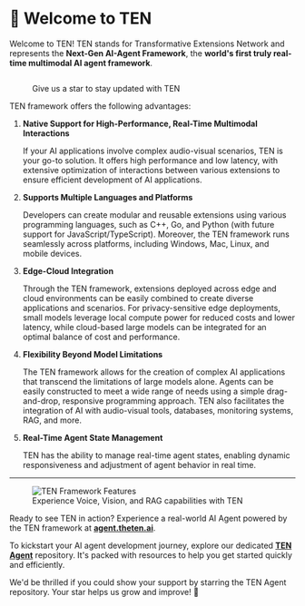 # 🌟 Welcome to TEN

Welcome to TEN! TEN stands for Transformative Extensions Network and represents the **Next-Gen AI-Agent Framework**, the **world's first truly real-time multimodal AI agent framework**.

<figure><img src="https://github.com/TEN-framework/docs/raw/main/assets/gif/star_ten_w_confetti.gif" alt=""><figcaption><p>Give us a star to stay updated with TEN</p></figcaption></figure>

TEN framework offers the following advantages:

1. **Native Support for High-Performance, Real-Time Multimodal Interactions**

   If your AI applications involve complex audio-visual scenarios, TEN is your go-to solution. It offers high performance and low latency, with extensive optimization of interactions between various extensions to ensure efficient development of AI applications.

2. **Supports Multiple Languages and Platforms**

   Developers can create modular and reusable extensions using various programming languages, such as C++, Go, and Python (with future support for JavaScript/TypeScript). Moreover, the TEN framework runs seamlessly across platforms, including Windows, Mac, Linux, and mobile devices.

3. **Edge-Cloud Integration**

   Through the TEN framework, extensions deployed across edge and cloud environments can be easily combined to create diverse applications and scenarios. For privacy-sensitive edge deployments, small models leverage local compute power for reduced costs and lower latency, while cloud-based large models can be integrated for an optimal balance of cost and performance.

4. **Flexibility Beyond Model Limitations**

   The TEN framework allows for the creation of complex AI applications that transcend the limitations of large models alone. Agents can be easily constructed to meet a wide range of needs using a simple drag-and-drop, responsive programming approach. TEN also facilitates the integration of AI with audio-visual tools, databases, monitoring systems, RAG, and more.

5. **Real-Time Agent State Management**

   TEN has the ability to manage real-time agent states, enabling dynamic responsiveness and adjustment of agent behavior in real time.

---

<figure>
  <img src="https://github.com/TEN-framework/docs/raw/main/assets/gif/features.gif?raw=true" alt="TEN Framework Features">
  <figcaption>Experience Voice, Vision, and RAG capabilities with TEN</figcaption>
</figure>

Ready to see TEN in action? Experience a real-world AI Agent powered by the TEN framework at **[agent.theten.ai](https://agent.theten.ai)**.

To kickstart your AI agent development journey, explore our dedicated [**TEN Agent**](https://github.com/ten-framework/TEN-Agent) repository. It's packed with resources to help you get started quickly and efficiently.

We'd be thrilled if you could show your support by starring the TEN Agent repository. Your star helps us grow and improve! 🌟
